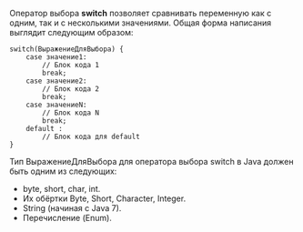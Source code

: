 Оператор выбора **switch** позволяет сравнивать переменную как с одним, так и с несколькими значениями. Общая форма написания выглядит следующим образом:

```
switch(ВыражениеДляВыбора) {
    case значение1:
        // Блок кода 1
        break;
    case значение2:
        // Блок кода 2
        break;
    case значениеN:
        // Блок кода N
        break;
    default :
        // Блок кода для default
}
```

Тип ВыражениеДляВыбора для оператора выбора switch в Java должен быть одним из следующих:

- byte, short, char, int.
- Их обёртки Byte, Short, Character, Integer.
- String (начиная с Java 7).
- Перечисление (Enum).